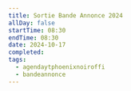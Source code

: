 ```yaml
---
title: Sortie Bande Annonce 2024
allDay: false
startTime: 08:30
endTime: 08:30
date: 2024-10-17
completed: 
tags:
  - agendaytphoenixnoiroffi
  - bandeannonce
---
```

